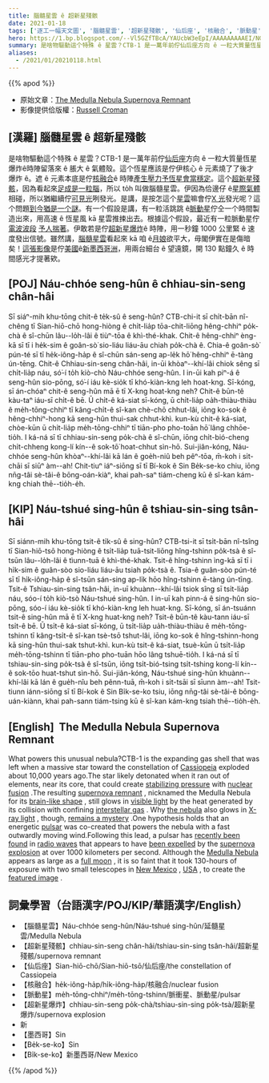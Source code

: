 ```yaml
---
title: 腦髓星雲 ê 超新星殘骸
date: 2021-01-18
tags: ['逐工一幅天文圖', '腦髓星雲', '超新星殘骸', '仙后座', '核融合', '脈動星', '超新星爆炸', '墨西哥']
hero: https://1.bp.blogspot.com/--Vl5GZfTBcA/YAUcbW3eEpI/AAAAAAAAAEI/NGNC5dh34GYII4NI00wdrW70v5b78YyOgCLcBGAsYHQ/s960/Medulla_Croman_960.jpeg
summary: 是啥物驅動這个特殊 ê 星雲？CTB-1 是一萬年前佇仙后座方向 ê 一粒大質量恆星爆炸ê時陣留落來 ê 脹大 ê 氣體殼。
aliases:
  - /2021/01/20210118.html
---
```


{{% apod %}}

- 原始文章：[The Medulla Nebula Supernova Remnant](https://apod.nasa.gov/apod/ap210118.html)
- 影像提供佮版權：[Russell Croman](https://www.rc-astro.com/about.html)

## [漢羅] 腦髓星雲 ê 超新星殘骸

是啥物驅動這个特殊 ê 星雲？CTB-1 是一萬年前佇[仙后座](https://en.wikipedia.org/wiki/Cassiopeia_(constellation))方向 ê 一粒大質量恆星爆炸ê時陣留落來 ê 脹大 ê 氣體殼。這个恆星應該是佇伊核心 ê 元素燒了了後才爆炸 ê。遮 ê 元素本底是佇[核融合](https://en.wikipedia.org/wiki/Nuclear_fusion)ê 時陣[產生壓力予恆星會當穩定](http://large.stanford.edu/courses/2011/ph241/olson1/)。這个[超新星殘骸](https://imagine.gsfc.nasa.gov/science/objects/supernova_remnants.html)，因為看起來[足成是一粒腦](https://en.wikipedia.org/wiki/Medulla_oblongata)，所以 to̍h 叫做腦髓星雲。伊因為佮邊仔 ê[星際氣體](https://apod.nasa.gov/apod/ap130924.html)相碰，所以猶繼續佇[可見光](https://science.nasa.gov/ems/09_visiblelight)咧發光。是講，是按怎這个[星雲](https://ui.adsabs.harvard.edu/abs/2018PASJ...70..110K/abstract)嘛會佇[X 光](https://science.nasa.gov/ems/11_xrays)發光呢？這个問題[到今猶是一个謎](https://www.barkbusters.co.uk/images/articles/7a4120f095480e9f2a2ad2a165d90313.jpg)。有一个假設是講，有一粒活跳跳 ê[脈動星](https://en.wikipedia.org/wiki/Pulsar)佇仝一个時間製造出來，用高速 ê 恆星風 kā 星雲推捒出去。根據這个假設，最近有一粒脈動星佇[電波波段](https://science.nasa.gov/ems/05_radiowaves) [予人揣著](https://ui.adsabs.harvard.edu/abs/2019sros.confE.158K/abstract)。伊敢若是佇[超新星爆炸](https://youtu.be/aysiMbgml5g)ê 時陣，用一秒鐘 1000 公里緊 ê 速度發出信號。雖然講，[腦髓星雲](https://www.gxccd.com/art?id=543&cat=1&lang=409)看起來 kā 咱 ê[月娘](https://apod.nasa.gov/apod/ap160201.html)欲平大，毋閣伊實在是傷暗矣！[這張影像](https://www.rc-astro.com/photo/id1222_big.html)是佇[美國](https://en.wikipedia.org/wiki/United_States)ê[新](https://youtu.be/unghDml5F_4)[墨西哥洲](https://youtu.be/unghDml5F_4)，用兩台細台 ê 望遠鏡，開 130 點鐘久 ê 時間感光才提著欸。

## [POJ] Náu-chhóe seng-hûn ê chhiau-sin-seng chân-hâi

Sī siáⁿ-mih khu-tōng chit-ê te̍k-sû ê seng-hûn? CTB-chi-it sī chi̍t-bān nî-chêng tī Sian-hiō-chō hong-hiòng ê chi̍t-lia̍p tōa-chit-liōng hêng-chhiⁿ po̍k-chà ê sî-chūn lâu--lo̍h-lâi ê tiùⁿ-tōa ê khì-thé-khak. Chit-ê hêng-chhiⁿ èng-kā sī tī i he̍k-sim ê goân-sò͘ sio-liáu liáu-āu chiah po̍k-chà ê. Chia-ê goân-sò͘ pún-té sī tī he̍k-iông-ha̍p ê sî-chūn sán-seng ap-le̍k hō͘ hêng-chhiⁿ ē-tàng ún-tēng. Chit-ê Chhiau-sin-seng chân-hâi, in-ūi khòaⁿ--khí-lâi chiok sêng sī chi̍t-lia̍p náu, só͘-í to̍h kiò-chò Náu-chhóe seng-hûn. I in-ūi kah piⁿ-á ê seng-hûn sio-pōng, só͘-í iáu kè-sio̍k tī khó-kiàn-kng leh hoat-kng. Sī-kóng, sī án-chóaⁿ chit-ê seng-hûn mā ē tī X-kng hoat-kng neh? Chit-ê būn-tê kàu-taⁿ iáu-sī chi̍t-ê bē. Ū chi̍t-ê ká-siat sī-kóng, ū chi̍t-lia̍p oa̍h-thiàu-thiàu ê me̍h-tōng-chhiⁿ tī kâng-chi̍t-ê sî-kan chè-chō chhut-lâi, iōng ko-sok ê hêng-chhiⁿ-hong kā seng-hûn thui-sak chhut-khì. kun-kù chit-ê ká-siat, chòe-kūn ū chi̍t-lia̍p me̍h-tōng-chhiⁿ tī tiān-pho pho-toān hō͘ lâng chhōe-tio̍h. I ká-ná sī tī chhiau-sin-seng po̍k-chà ê sî-chūn, iōng chi̍t-bió-cheng chi̍t-chheng kong-lí kín--ê sok-tō͘ hoat-chhut sìn-hō. Sui-jiân-kóng, Náu-chhóe seng-hûn khòaⁿ--khí-lâi kā lán ê goe̍h-niû beh pêⁿ-tōa, m̄-koh i si̍t-chāi sī siūⁿ àm--ah! Chit-tiuⁿ iáⁿ-siōng sī tī Bí-kok ê Sin Be̍k-se-ko chiu, iōng nn̄g-tâi sè-tâi-ê bōng-oán-kiàⁿ, khai pah-saⁿ tiám-cheng kū ê sî-kan kám-kng chiah thē--tio̍h-e̍h.

## [KIP] Náu-tshué sing-hûn ê tshiau-sin-sing tsân-hâi

Sī siánn-mih khu-tōng tsit-ê ti̍k-sû ê sing-hûn? CTB-tsi-it sī tsi̍t-bān nî-tsîng tī Sian-hiō-tsō hong-hiòng ê tsi̍t-lia̍p tuā-tsit-liōng hîng-tshinn po̍k-tsà ê sî-tsūn lâu--lo̍h-lâi ê tìunn-tuā ê khì-thé-khak. Tsit-ê hîng-tshinn ìng-kā sī tī i hi̍k-sim ê guân-sòo sio-liáu liáu-āu tsiah po̍k-tsà ê. Tsia-ê guân-sòo pún-té sī tī hi̍k-iông-ha̍p ê sî-tsūn sán-sing ap-li̍k hōo hîng-tshinn ē-tàng ún-tīng. Tsit-ê Tshiau-sin-sing tsân-hâi, in-uī khuànn--khí-lâi tsiok sîng sī tsi̍t-lia̍p náu, sóo-í to̍h kiò-tsò Náu-tshué sing-hûn. I in-uī kah pinn-á ê sing-hûn sio-pōng, sóo-í iáu kè-sio̍k tī khó-kiàn-kng leh huat-kng. Sī-kóng, sī án-tsuánn tsit-ê sing-hûn mā ē tī X-kng huat-kng neh? Tsit-ê būn-tê kàu-tann iáu-sī tsi̍t-ê bē. Ū tsi̍t-ê ká-siat sī-kóng, ū tsi̍t-lia̍p ua̍h-thiàu-thiàu ê me̍h-tōng-tshinn tī kâng-tsi̍t-ê sî-kan tsè-tsō tshut-lâi, iōng ko-sok ê hîng-tshinn-hong kā sing-hûn thui-sak tshut-khì. kun-kù tsit-ê ká-siat, tsuè-kūn ū tsi̍t-lia̍p me̍h-tōng-tshinn tī tiān-pho pho-tuān hōo lâng tshuē-tio̍h. I ká-ná sī tī tshiau-sin-sing po̍k-tsà ê sî-tsūn, iōng tsi̍t-bió-tsing tsi̍t-tshing kong-lí kín--ê sok-tōo huat-tshut sìn-hō. Sui-jiân-kóng, Náu-tshué sing-hûn khuànn--khí-lâi kā lán ê gue̍h-nîu beh pênn-tuā, m̄-koh i si̍t-tsāi sī sīunn àm--ah! Tsit-tiunn iánn-siōng sī tī Bí-kok ê Sin Bi̍k-se-ko tsiu, iōng nn̄g-tâi sè-tâi-ê bōng-uán-kiànn, khai pah-sann tiám-tsing kū ê sî-kan kám-kng tsiah thē--tio̍h-e̍h.

## [English]  The Medulla Nebula Supernova Remnant 

What powers this unusual nebula?CTB-1 is the expanding gas shell that was left when a massive star toward the constellation of [Cassiopeia](https://en.wikipedia.org/wiki/Cassiopeia_(constellation)) exploded about 10,000 years ago.The star likely detonated when it ran out of elements, near its core, that could create [stabilizing pressure](http://large.stanford.edu/courses/2011/ph241/olson1/) with [nuclear fusion](https://en.wikipedia.org/wiki/Nuclear_fusion) .The resulting [supernova remnant](https://imagine.gsfc.nasa.gov/science/objects/supernova_remnants.html) , nicknamed the Medulla Nebula for its [brain-like shape](https://en.wikipedia.org/wiki/Medulla_oblongata) , still glows in [visible light](https://science.nasa.gov/ems/09_visiblelight) by the heat generated by its collision with confining [interstellar gas](https://apod.nasa.gov/apod/ap130924.html) . Why [the nebula](https://ui.adsabs.harvard.edu/abs/2018PASJ...70..110K/abstract) also glows in [X-ray light](https://science.nasa.gov/ems/11_xrays) , though, [remains a mystery](https://www.barkbusters.co.uk/images/articles/7a4120f095480e9f2a2ad2a165d90313.jpg) .One hypothesis holds that an energetic [pulsar](https://en.wikipedia.org/wiki/Pulsar) was co-created that powers the nebula with a fast outwardly moving wind.Following this lead, a pulsar has [recently been found](https://ui.adsabs.harvard.edu/abs/2019sros.confE.158K/abstract) in [radio waves](https://science.nasa.gov/ems/05_radiowaves) that appears to have [been expelled](https://apod.nasa.gov/apod/ap190813.html) by the [supernova explosion](https://youtu.be/aysiMbgml5g) at over 1000 kilometers per second. Although the [Medulla Nebula](https://www.gxccd.com/art?id=543&cat=1&lang=409) appears as large as a [full moon](https://apod.nasa.gov/apod/ap160201.html) , it is so faint that it took 130-hours of exposure with two small telescopes in [New Mexico](https://youtu.be/unghDml5F_4) , [USA](https://en.wikipedia.org/wiki/United_States) , to create the [featured image](https://www.rc-astro.com/photo/id1222_big.html) .

## 詞彙學習（台語漢字/POJ/KIP/華語漢字/English）

- 【腦髓星雲】Náu-chhóe seng-hûn/Náu-tshué sing-hûn/延髓星雲/Medulla Nebula
- 【超新星殘骸】chhiau-sin-seng chân-hâi/tshiau-sin-sing tsân-hâi/超新星殘骸/supernova remnant
- 【仙后座】Sian-hiō-chō/Sian-hiō-tsō/仙后座/the constellation of Cassiopeia
- 【核融合】he̍k-iông-ha̍p/hi̍k-iông-ha̍p/核融合/nuclear fusion
- 【脈動星】me̍h-tōng-chhiⁿ/me̍h-tōng-tshinn/脈衝星、脈動星/pulsar
- 【超新星爆炸】chhiau-sin-seng po̍k-chà/tshiau-sin-sing po̍k-tsà/超新星爆炸/supernova explosion
- 新
- 【墨西哥】Sin
- 【Be̍k-se-ko】Sin
- 【Bi̍k-se-ko】新墨西哥/New Mexico

{{% /apod %}}
